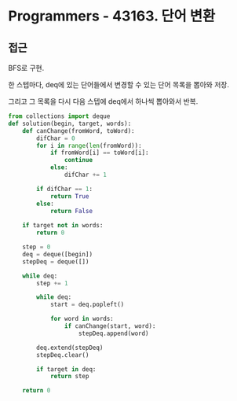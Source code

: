 # Programmers - 43163. 단어 변환

## 접근

BFS로 구현.

한 스텝마다, deq에 있는 단어들에서 변경할 수 있는 단어 목록을 뽑아와 저장.

그리고 그 목록을 다시 다음 스텝에 deq에서 하나씩 뽑아와서 반복.



```python
from collections import deque
def solution(begin, target, words):
    def canChange(fromWord, toWord):
        difChar = 0
        for i in range(len(fromWord)):
            if fromWord[i] == toWord[i]:
                continue
            else:
                difChar += 1

        if difChar == 1:
            return True
        else:
            return False
        
    if target not in words:
        return 0

    step = 0
    deq = deque([begin])
    stepDeq = deque([])

    while deq:
        step += 1

        while deq:
            start = deq.popleft()

            for word in words:
                if canChange(start, word):
                    stepDeq.append(word)

        deq.extend(stepDeq)
        stepDeq.clear()

        if target in deq:
            return step

    return 0
```

